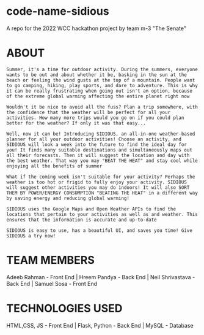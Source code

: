 # code-name-sidious
A repo for the 2022 WCC hackathon project by team m-3 "The Senate"

ABOUT
=====
	Summer, it's a time for outdoor activity. During the summers, everyone wants to be out and about whether it be, basking in the sun at the beach or feeling the wind gusts at the top of a mountain. People want to go camping, hiking, play sports, and dare to adventure. This is why it can be really frustrating when going out isn't an option, because of the extreme global warming affecting the entire planet right now

	Wouldn't it be nice to avoid all the fuss? Plan a trip somewhere, with the confidence that the weather will be perfect for all your activities. How many more trips would you go on if you could plan better for the weather? If only it was that easy...

	Well, now it can be! Introducing SIDIOUS, an all-in-one weather-based planner for all your outdoor activities! Choose an activity, and SIDIOUS will look a week into the future to find the ideal day for you! It finds many suitable destinations and simultaneously maps out all their forecasts. Then it will suggest the location and day with the best weather. That way you may "BEAT THE HEAT" and stay cool while enjoying all the benefits of summer

	What if the coming week isn't suitable for your activity? Perhaps the weather is too hot or frigid to fully enjoy your activity. SIDIOUS will suggest other activities you may do indoors! It will also SORT THEM BY POWER/ENERGY CONSUMPTION "BEATING THE HEAT" in a different way by saving energy and reducing global warming! 

	SIDIOUS uses the Google Maps and Open Weather APIs to find the locations that pertain to your activities as well as and weather. This ensures that the information is accurate and up-to-date

	SIDIOUS is easy to use, has a beautiful UI, and saves you time! Give SIDIOUS a try now!

TEAM MEMBERS
====
Adeeb Rahman - Front End | Hreem Pandya - Back End | Neil Shrivastava - Back End | Samuel Sosa -  Front End

TECHNOLOGIES USED
====
HTML,CSS, JS - Front End | Flask, Python - Back End | MySQL - Database

